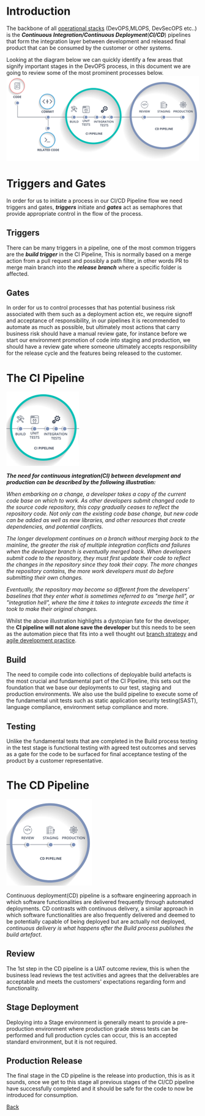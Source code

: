 


# Introduction

The backbone of all [operational stacks](/Project-Overview/Agile-Patterns-and-DevOPS-processes/The-Operational-Stacks.md) (DevOPS,MLOPS, DevSecOPS etc..) is the **_Continuous Integration/Continuous Deployment_**(**_CI/CD_**) pipelines that form the integration layer between development and released final product that can be consumed by the customer or other systems.

Looking at the diagram below we can quickly identify a few areas that signify important stages in the DevOPS process,
in this document we are going to review some of the most prominent processes below.
![A Common CI/CD Pattern](/.attachments/image-7a4e6127-938b-4db7-9663-e8c975f63fdc.png)



# Triggers and Gates

In order for us to initiate a process in our CI/CD Pipeline flow we need triggers and gates, **_triggers_** initiate and **_gates_** act as semaphores that provide appropriate control in the flow of the process.

## Triggers

There can be many triggers in a pipeline, one of the most common triggers are the **_build trigger_** in the CI Pipeline,
This is normally based on a merge action from a pull request and possibly a path filter, in other words PR to merge main branch into the **_release branch_** where a specific folder is affected.

## Gates
In order for us to control processes that has potential business risk associated with them such as a deployment action etc, we require signoff and acceptance of responsibility, in our pipelines it is recommended to automate as much as possible, but ultimately most actions that carry business risk should have a manual review gate, for instance before we start our environment promotion of code into staging and production, we should have a review gate where someone ultimately accepts responsibility for the release cycle and the features being released to the customer.

# The CI Pipeline

![image.png](/.attachments/image-a9e9a507-986b-4691-93ee-90a8322df9f6.png)


**_The need for continuous integration(CI) between development and production can be described by the following illustration:_**

_When embarking on a change, a developer takes a copy of the current code base on which to work. As other developers submit changed code to the source code repository, this copy gradually ceases to reflect the repository code. Not only can the existing code base change, but new code can be added as well as new libraries, and other resources that create dependencies, and potential conflicts._

_The longer development continues on a branch without merging back to the mainline, the greater the risk of multiple integration conflicts and failures when the developer branch is eventually merged back. When developers submit code to the repository, they must first update their code to reflect the changes in the repository since they took their copy. 
The more changes the repository contains, the more work developers must do before submitting their own changes._

_Eventually, the repository may become so different from the developers' baselines that they enter what is sometimes referred to as "merge hell", or "integration hell", where the time it takes to integrate exceeds the time it took to make their original changes._

Whilst the above illustration highlights a dystopian fate for the developer, the **CI pipeline will not alone save the developer** but this needs to be seen as the automation piece that fits into a well thought out [branch strategy](/Project-Overview/Agile-Patterns-and-DevOPS-processes/Branch-Strategy.md) and [agile development practice](/Project-Overview/An-Introduction-to-agile-development-practices/What-is-Agile-Development-practices.md).



## Build

The need to compile code into collections of deployable build artefacts is the most crucial and fundamental part of the CI Pipeline, this sets out the foundation that we base our deployments to our test, staging and production environments.
We also use the build pipeline to execute some of the fundamental unit tests such as static application security testing(SAST), language compliance, environment setup compliance and more.


## Testing

Unlike the fundamental tests that are completed in the Build process testing in the test stage is functional testing with agreed test outcomes and serves as a gate for the code to be surfaced for final acceptance testing of the product by a customer representative.

# The CD Pipeline

![image.png](/.attachments/image-5dfeba26-d9da-41a5-bce2-1d746496fcc2.png)

Continuous deployment(CD) pipeline is a software engineering approach in which software functionalities are delivered frequently through automated deployments. 
CD contrasts with continuous delivery, a similar approach in which software functionalities are also frequently delivered and deemed to be potentially capable of being deployed but are actually not deployed, _continuous delivery is what happens after the Build process publishes the build artefact_.

## Review

The 1st step in the CD pipeline is a UAT outcome review, this is when the business lead reviews the test activities and agrees that the deliverables are acceptable and meets the customers' expectations regarding form and functionality. 

## Stage Deployment

Deploying into a Stage environment is generally meant to provide a pre-production environment where production grade stress tests can be performed and full production cycles can occur, this is an accepted standard environment, but it is not required.


## Production Release

The final stage in the CD pipeline is the release into production, this is as it sounds, once we get to this stage all previous stages of the CI/CD pipeline have successfully completed and it should be safe for the code to now be introduced for consumption.

[Back](#javascript:history.back())